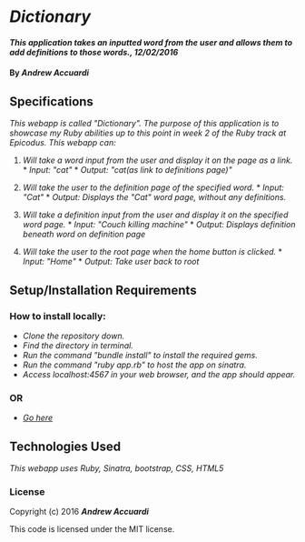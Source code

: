 # _Dictionary_

#### _This application takes an inputted word from the user and allows them to add definitions to those words., 12/02/2016_

#### By _**Andrew Accuardi**_

## Specifications

_This webapp is called "Dictionary". The purpose of this application is to showcase my Ruby abilities up to this point in week 2 of the Ruby track at Epicodus. This webapp can:_
  1. _Will take a word input from the user and display it on the page as a link._
    * _Input: "cat"_
    * _Output: "cat(as link to definitions page)"_

  2. _Will take the user to the definition page of the specified word._
    * _Input: "Cat"_
    * _Output: Displays the "Cat" word page, without any definitions._

  3. _Will take a definition input from the user and display it on the specified word page._
    * _Input: "Couch killing machine"_
    * _Output: Displays definition beneath word on definition page_

  4. _Will take the user to the root page when the home button is clicked._
    * _Input: "Home"_
    * _Output: Take user back to root_

## Setup/Installation Requirements

### How to install locally:
* _Clone the repository down._
* _Find the directory in terminal._
* _Run the command "bundle install" to install the required gems._
* _Run the command "ruby app.rb" to host the app on sinatra._
* _Access localhost:4567 in your web browser, and the app should appear._

### OR
* _[Go here](https://powerful-reaches-45214.herokuapp.com/)_

## Technologies Used

_This webapp uses Ruby, Sinatra, bootstrap, CSS, HTML5_

### License

Copyright (c) 2016 **_Andrew Accuardi_**

This code is licensed under the MIT license.
